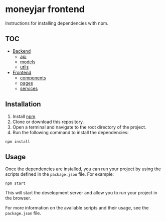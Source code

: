 # moneyjar frontend

Instructions for installing dependencies with npm.

## TOC

- [Backend](/backend/README.md)
    - [api](/backend/api/README.md)
    - [models](/backend/models/README.md)
    - [utils](/backend/utils/Readme.md) 
- [Frontend](frontend/README.md)
    - [components](/frontend/src/components/README.md)
    - [pages](/frontend/src/pages/README.md)
    - [services](/frontend/src/services/README.md)


## Installation

1. Install [npm](https://www.npmjs.com/).
2. Clone or download this repository.
3. Open a terminal and navigate to the root directory of the project.
4. Run the following command to install the dependencies:

`npm install`

## Usage

Once the dependencies are installed, you can run your project by using the scripts defined in the `package.json` file. For example:

`npm start`

This will start the development server and allow you to run your project in the browser.

For more information on the available scripts and their usage, see the `package.json` file.